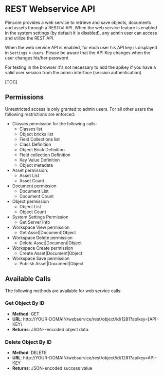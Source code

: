 # REST Webservice API
Pimcore provides a web service to retrieve and save objects, documents and assets through a RESTful API. When the web 
service feature is enabled in the system settings (by default it is disabled), any admin user can access  and utilize 
the REST API.

When the web service API is enabled, for each user his API key is displayed in `Settings` > `Users`. Please be aware 
that the API Key changes when the user changes his/her password.

For testing in the browser it's not necessary to add the apikey if you have a valid user session from the admin interface 
(session authentication). 

 
[TOC]


## Permissions

Unrestricted access is only granted to admin users. For all other users the following restrictions are enforced:

* Classes permission for the following calls:
    * Classes list
    * Object bricks list
    * Field Collections list
    * Class Definition
    * Object Brick Definition
    * Field collection Definition
    * Key Value Definition
    * Object metadata
* Asset permission:
    * Asset List
    * Asset Count
* Document permission
    * Document List
    * Document Count
* Object permission
    * Object List
    * Object Count
* System Settings Permission
    * Get Server Info
* Workspace View permission
    * Get Asset|Document|Object
* Workspace Delete permission
    * Delete Asset|Document|Object
* Workspace Create permission
    * Create Asset|Document|Object
* Workspace Save permission
    * Publish Asset|Document|Object  
    
## Available Calls
The following methods are available for web service calls:

### Get Object By ID
* **Method**: GET
* **URL**: http://YOUR-DOMAIN/webservice/rest/object/id/1281?apikey=[API-KEY\
* **Returns**: JSON--encoded object data.

### Delete Object By ID
* **Method**: DELETE
* **URL**: http://YOUR-DOMAIN/webservice/rest/object/id/1281?apikey=API-KEY
* **Returns**: JSON-encoded success value